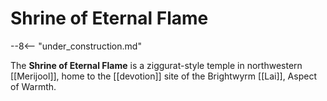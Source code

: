 # Shrine of Eternal Flame

--8<-- "under_construction.md"

The **Shrine of Eternal Flame** is a ziggurat-style temple in northwestern [[Merijool]], home to the [[devotion]] site of the Brightwyrm [[Lai]], Aspect of Warmth.